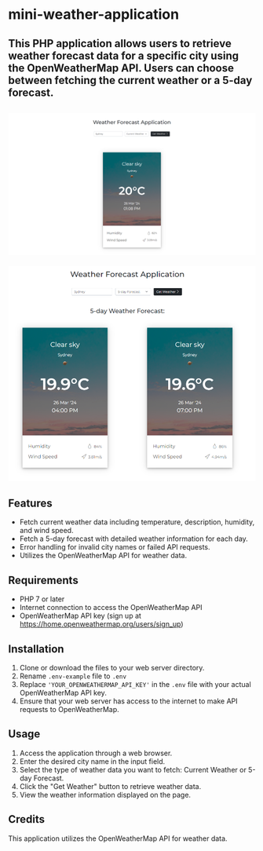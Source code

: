 # mini-weather-application


This PHP application allows users to retrieve weather forecast data for a specific city using the OpenWeatherMap API. Users can choose between fetching the current weather or a 5-day forecast.
------
![Screenshot of APP](https://github.com/perfectprofesionist/mini-weather-application/blob/main/assets/img/screenshots/screencapture-2.png)
------
![Screenshot of APP](https://github.com/perfectprofesionist/mini-weather-application/blob/main/assets/img/screenshots/screencapture-3.png)

## Features

- Fetch current weather data including temperature, description, humidity, and wind speed.
- Fetch a 5-day forecast with detailed weather information for each day.
- Error handling for invalid city names or failed API requests.
- Utilizes the OpenWeatherMap API for weather data.

## Requirements

- PHP 7 or later
- Internet connection to access the OpenWeatherMap API
- OpenWeatherMap API key (sign up at https://home.openweathermap.org/users/sign_up)


## Installation

1. Clone or download the files to your web server directory.
2. Rename `.env-example` file to `.env`
3. Replace `'YOUR_OPENWEATHERMAP_API_KEY'` in the `.env` file with your actual OpenWeatherMap API key.
4. Ensure that your web server has access to the internet to make API requests to OpenWeatherMap.

## Usage

1. Access the application through a web browser.
2. Enter the desired city name in the input field.
3. Select the type of weather data you want to fetch: Current Weather or 5-day Forecast.
4. Click the "Get Weather" button to retrieve weather data.
5. View the weather information displayed on the page.


## Credits

This application utilizes the OpenWeatherMap API for weather data.



